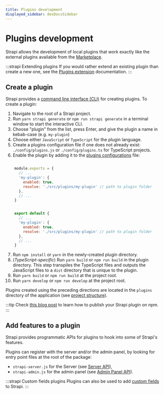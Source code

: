 ```yaml
---
title: Plugins development
displayed_sidebar: devDocsSidebar
---
```


# Plugins development

Strapi allows the development of local plugins that work exactly like the external plugins available from the [Marketplace](https://market.strapi.io).

:::strapi Extending plugins
If you would rather extend an existing plugin than create a new one, see the [Plugins extension](/dev-docs/plugins-extension) documentation.
:::

## Create a plugin

Strapi provides a [command line interface (CLI)](/dev-docs/cli) for creating plugins. To create a plugin:

1. Navigate to the root of a Strapi project.
2. Run `yarn strapi generate` or `npm run strapi generate` in a terminal window to start the interactive CLI.
4. Choose "plugin" from the list, press Enter, and give the plugin a name in kebab-case (e.g. `my-plugin`)
5. Choose either `JavaScript` or `TypeScript` for the plugin language.
6. Create a plugins configuration file if one does not already exist: `./config/plugins.js` or `./config/plugins.ts` for TypeScript projects.
7. Enable the plugin by adding it to the [plugins configurations](/dev-docs/configurations/plugins) file:

<Tabs>
<TabItem value="js" label="JavaScript">

```js title="./config/plugins.js"

    module.exports = {
      // ...
      'my-plugin': {
        enabled: true,
        resolve: './src/plugins/my-plugin' // path to plugin folder
      },
      // ...
    }
```
</TabItem>

<TabItem value="ts" label="TypeScript">

```js title=./config/plugins.ts

    export default {
      // ...
      'my-plugin': {
        enabled: true,
        resolve: './src/plugins/my-plugin' // path to plugin folder
      },
      // ...
    }


```

</TabItem>
</Tabs>

7. Run `npm install` or `yarn` in the newly-created plugin directory.
8. (*TypeScript-specific*) Run `yarn build` or `npm run build` in the plugin directory. This step transpiles the TypeScript files and outputs the JavaScript files to a `dist` directory that is unique to the plugin.
9. Run `yarn build` or `npm run build` at the project root.
10. Run `yarn develop` or `npm run develop` at the project root.

Plugins created using the preceding directions are located in the `plugins` directory of the application (see [project structure](/dev-docs/project-structure)).

:::tip
Check [this blog post](https://strapi.io/blog/how-to-create-a-strapi-v4-plugin-publish-on-npm-6-6) to learn how to publish your Strapi plugin on npm.
:::

## Add features to a plugin

Strapi provides programmatic APIs for plugins to hook into some of Strapi's features.

Plugins can register with the server and/or the admin panel, by looking for entry point files at the root of the package:
  - `strapi-server.js` for the Server (see [Server API](/dev-docs/plugins/server-api)),
  - `strapi-admin.js` for the admin panel (see [Admin Panel API](/dev-docs/plugins/admin-panel-api)).

:::strapi Custom fields plugins
Plugins can also be used to add [custom fields](/dev-docs/custom-fields) to Strapi.
:::
